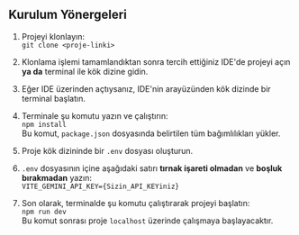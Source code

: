 ## Kurulum Yönergeleri

1. Projeyi klonlayın:  
   `git clone <proje-linki>`

2. Klonlama işlemi tamamlandıktan sonra tercih ettiğiniz IDE'de projeyi açın **ya da** terminal ile kök dizine gidin.

3. Eğer IDE üzerinden açtıysanız, IDE'nin arayüzünden kök dizinde bir terminal başlatın.

4. Terminale şu komutu yazın ve çalıştırın:  
   `npm install`  
   Bu komut, `package.json` dosyasında belirtilen tüm bağımlılıkları yükler.

5. Proje kök dizininde bir `.env` dosyası oluşturun.

6. `.env` dosyasının içine aşağıdaki satırı **tırnak işareti olmadan** ve **boşluk bırakmadan** yazın:  
   `VITE_GEMINI_API_KEY={Sizin_API_KEYiniz}`

7. Son olarak, terminalde şu komutu çalıştırarak projeyi başlatın:  
   `npm run dev`  
   Bu komut sonrası proje `localhost` üzerinde çalışmaya başlayacaktır.
